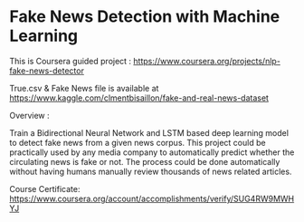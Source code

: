 # Fake News Detection with Machine Learning
This is Coursera guided project : https://www.coursera.org/projects/nlp-fake-news-detector

True.csv & Fake News file is available at https://www.kaggle.com/clmentbisaillon/fake-and-real-news-dataset

Overview :

Train a Bidirectional Neural Network and LSTM based deep learning model to detect fake news from a given news corpus. 
This project could be practically used by any media company to automatically predict whether the circulating news is fake or not. 
The process could be done automatically without having humans manually review thousands of news related articles.


Course Certificate: https://www.coursera.org/account/accomplishments/verify/SUG4RW9MWHYJ


